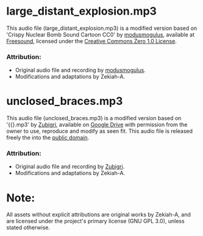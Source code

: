 # large_distant_explosion.mp3

This audio file (large_distant_explosion.mp3) is a modified version based on
'Crispy Nuclear Bomb Sound Cartoon CC0' by 
[modusmogulus](https://freesound.org/people/modusmogulus/), available at
[Freesound](https://freesound.org/people/modusmogulus/sounds/745138/), licensed under
the [Creative Commons Zero 1.0 License](https://creativecommons.org/publicdomain/zero/1.0/).

### Attribution:
- Original audio file and recording by [modusmogulus](https://freesound.org/people/modusmogulus/).
- Modifications and adaptations by Zekiah-A. 

# unclosed_braces.mp3
This audio file (unclosed_braces.mp3) is a modified version based on
'{{}.mp3' by [Zubigri](https://www.youtube.com/@terentovevev), available on
[Google Drive](https://drive.google.com/file/d/1HDYTmLXvrNHnkxH9pXn80LpyLaBKYVcx/view?usp=sharing)
with permission from the owner to use, reproduce and modify as seen fit.
This audio file is released freely the into the [public domain](https://unlicense.org/).

### Attribution:
- Original audio file and recording by [Zubigri](https://www.youtube.com/@terentovevev).
- Modifications and adaptations by Zekiah-A. 

# Note:
All assets without explicit attributions are original works by Zekiah-A, and are
licensed under the project's primary license (GNU GPL 3.0), unless stated otherwise.
